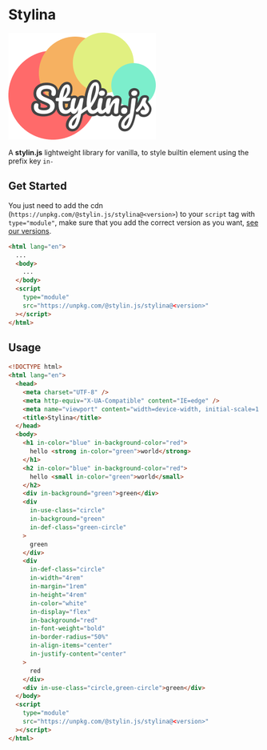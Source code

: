 # Stylina

![Stylin Logo](../../public/logo.png)

A **stylin.js** lightweight library for vanilla, to style builtin element using the prefix key `in-`

## Get Started

You just need to add the cdn (`https://unpkg.com/@stylin.js/stylina@<version>`) to your `script` tag with `type="module"`, make sure that you add the correct version as you want, [see our versions](https://www.npmjs.com/package/@stylin.js@stylina?activeTab=versions).

```html
<html lang="en">
  ...
  <body>
    ...
  </body>
  <script
    type="module"
    src="https://unpkg.com/@stylin.js/stylina@<version>"
  ></script>
</html>
```

## Usage

```html
<!DOCTYPE html>
<html lang="en">
  <head>
    <meta charset="UTF-8" />
    <meta http-equiv="X-UA-Compatible" content="IE=edge" />
    <meta name="viewport" content="width=device-width, initial-scale=1.0" />
    <title>Stylina</title>
  </head>
  <body>
    <h1 in-color="blue" in-background-color="red">
      hello <strong in-color="green">world</strong>
    </h1>
    <h2 in-color="blue" in-background-color="red">
      hello <small in-color="green">world</small>
    </h2>
    <div in-background="green">green</div>
    <div
      in-use-class="circle"
      in-background="green"
      in-def-class="green-circle"
    >
      green
    </div>
    <div
      in-def-class="circle"
      in-width="4rem"
      in-margin="1rem"
      in-height="4rem"
      in-color="white"
      in-display="flex"
      in-background="red"
      in-font-weight="bold"
      in-border-radius="50%"
      in-align-items="center"
      in-justify-content="center"
    >
      red
    </div>
    <div in-use-class="circle,green-circle">green</div>
  </body>
  <script
    type="module"
    src="https://unpkg.com/@stylin.js/stylina@<version>"
  ></script>
</html>
```
